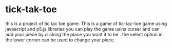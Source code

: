 # tick-tak-toe
this is a project of tic tac toe game.
This is a game of tic-tac-toe game using javascript and p5.js libraries you can play the game usins curser and can add your piece by clicking the place you want it to be . the select option in the lower corner can be used to change your piece.
